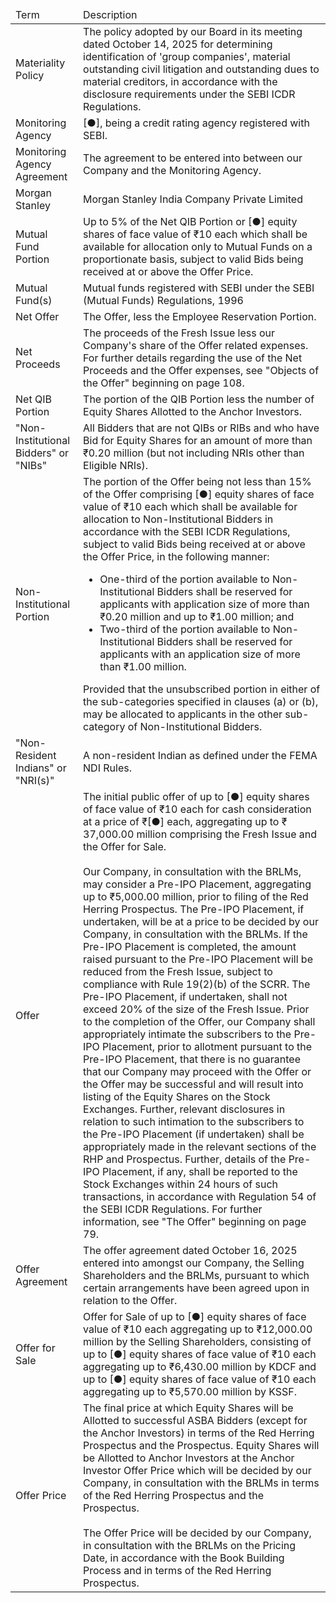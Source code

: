 <table><thead><tr><td>Term</td><td>Description</td></tr></thead><tbody><tr><td>Materiality Policy</td><td>The policy adopted by our Board in its meeting dated October 14, 2025 for determining identification of 'group companies', material outstanding civil litigation and outstanding dues to material creditors, in accordance with the disclosure requirements under the SEBI ICDR Regulations.</td></tr><tr><td>Monitoring Agency</td><td>[●], being a credit rating agency registered with SEBI.</td></tr><tr><td>Monitoring Agency Agreement</td><td>The agreement to be entered into between our Company and the Monitoring Agency.</td></tr><tr><td>Morgan Stanley</td><td>Morgan Stanley India Company Private Limited</td></tr><tr><td>Mutual Fund Portion</td><td>Up to 5% of the Net QIB Portion or [●] equity shares of face value of ₹10 each which shall be available for allocation only to Mutual Funds on a proportionate basis, subject to valid Bids being received at or above the Offer Price.</td></tr><tr><td>Mutual Fund(s)</td><td>Mutual funds registered with SEBI under the SEBI (Mutual Funds) Regulations, 1996</td></tr><tr><td>Net Offer</td><td>The Offer, less the Employee Reservation Portion.</td></tr><tr><td>Net Proceeds</td><td>The proceeds of the Fresh Issue less our Company's share of the Offer related expenses. For further details regarding the use of the Net Proceeds and the Offer expenses, see "Objects of the Offer" beginning on page 108.</td></tr><tr><td>Net QIB Portion</td><td>The portion of the QIB Portion less the number of Equity Shares Allotted to the Anchor Investors.</td></tr><tr><td>"Non-Institutional Bidders" or "NIBs"</td><td>All Bidders that are not QIBs or RIBs and who have Bid for Equity Shares for an amount of more than ₹0.20 million (but not including NRIs other than Eligible NRIs).</td></tr><tr><td>Non-Institutional Portion</td><td>The portion of the Offer being not less than 15% of the Offer comprising [●] equity shares of face value of ₹10 each which shall be available for allocation to Non-Institutional Bidders in accordance with the SEBI ICDR Regulations, subject to valid Bids being received at or above the Offer Price, in the following manner:<ul><li>One-third of the portion available to Non-Institutional Bidders shall be reserved for applicants with application size of more than ₹0.20 million and up to ₹1.00 million; and</li><li>Two-third of the portion available to Non-Institutional Bidders shall be reserved for applicants with an application size of more than ₹1.00 million.</li></ul>Provided that the unsubscribed portion in either of the sub-categories specified in clauses (a) or (b), may be allocated to applicants in the other sub-category of Non-Institutional Bidders.</td></tr><tr><td>"Non-Resident Indians" or "NRI(s)"</td><td>A non-resident Indian as defined under the FEMA NDI Rules.</td></tr><tr><td>Offer</td><td>The initial public offer of up to [●] equity shares of face value of ₹10 each for cash consideration at a price of ₹[●] each, aggregating up to ₹ 37,000.00 million comprising the Fresh Issue and the Offer for Sale.<br><br>Our Company, in consultation with the BRLMs, may consider a Pre-IPO Placement, aggregating up to ₹5,000.00 million, prior to filing of the Red Herring Prospectus. The Pre-IPO Placement, if undertaken, will be at a price to be decided by our Company, in consultation with the BRLMs. If the Pre-IPO Placement is completed, the amount raised pursuant to the Pre-IPO Placement will be reduced from the Fresh Issue, subject to compliance with Rule 19(2)(b) of the SCRR. The Pre-IPO Placement, if undertaken, shall not exceed 20% of the size of the Fresh Issue. Prior to the completion of the Offer, our Company shall appropriately intimate the subscribers to the Pre-IPO Placement, prior to allotment pursuant to the Pre-IPO Placement, that there is no guarantee that our Company may proceed with the Offer or the Offer may be successful and will result into listing of the Equity Shares on the Stock Exchanges. Further, relevant disclosures in relation to such intimation to the subscribers to the Pre-IPO Placement (if undertaken) shall be appropriately made in the relevant sections of the RHP and Prospectus. Further, details of the Pre-IPO Placement, if any, shall be reported to the Stock Exchanges within 24 hours of such transactions, in accordance with Regulation 54 of the SEBI ICDR Regulations. For further information, see "The Offer" beginning on page 79.</td></tr><tr><td>Offer Agreement</td><td>The offer agreement dated October 16, 2025 entered into amongst our Company, the Selling Shareholders and the BRLMs, pursuant to which certain arrangements have been agreed upon in relation to the Offer.</td></tr><tr><td>Offer for Sale</td><td>Offer for Sale of up to [●] equity shares of face value of ₹10 each aggregating up to ₹12,000.00 million by the Selling Shareholders, consisting of up to [●] equity shares of face value of ₹10 each aggregating up to ₹6,430.00 million by KDCF and up to [●] equity shares of face value of ₹10 each aggregating up to ₹5,570.00 million by KSSF.</td></tr><tr><td>Offer Price</td><td>The final price at which Equity Shares will be Allotted to successful ASBA Bidders (except for the Anchor Investors) in terms of the Red Herring Prospectus and the Prospectus. Equity Shares will be Allotted to Anchor Investors at the Anchor Investor Offer Price which will be decided by our Company, in consultation with the BRLMs in terms of the Red Herring Prospectus and the Prospectus.<br><br>The Offer Price will be decided by our Company, in consultation with the BRLMs on the Pricing Date, in accordance with the Book Building Process and in terms of the Red Herring Prospectus.</td></tr></tbody></table>